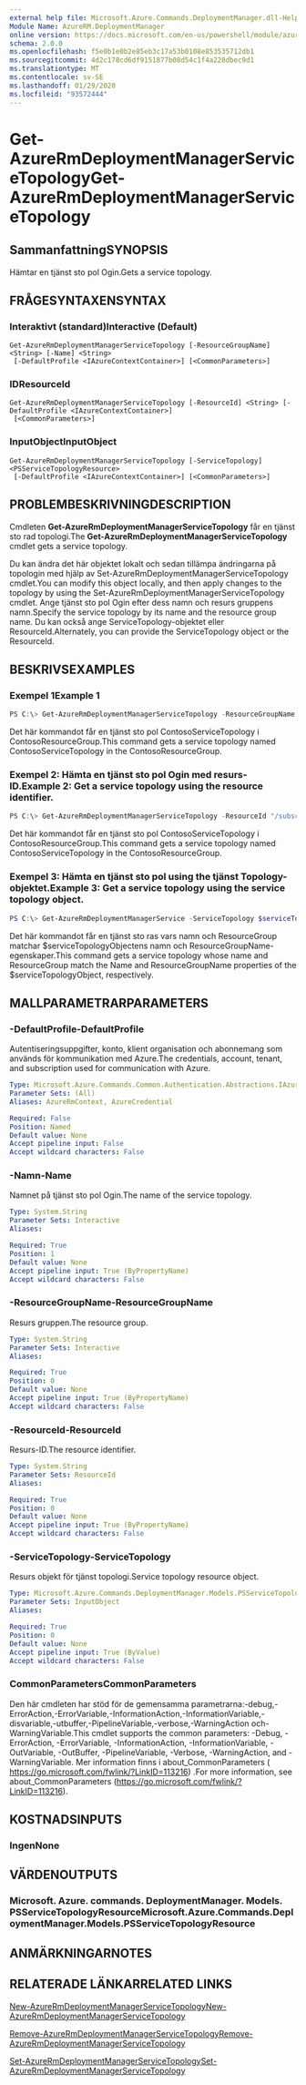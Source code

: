 ```yaml
---
external help file: Microsoft.Azure.Commands.DeploymentManager.dll-Help.xml
Module Name: AzureRM.DeploymentManager
online version: https://docs.microsoft.com/en-us/powershell/module/azurerm.deploymentmanager/get-azurermdeploymentmanagerservicetopology
schema: 2.0.0
ms.openlocfilehash: f5e0b1e0b2e85eb3c17a53b0108e853535712db1
ms.sourcegitcommit: 4d2c178cd6df9151877b08d54c1f4a228dbec9d1
ms.translationtype: MT
ms.contentlocale: sv-SE
ms.lasthandoff: 01/29/2020
ms.locfileid: "93572444"
---
```

# <span data-ttu-id="1a068-101">Get-AzureRmDeploymentManagerServiceTopology</span><span class="sxs-lookup"><span data-stu-id="1a068-101">Get-AzureRmDeploymentManagerServiceTopology</span></span>

## <span data-ttu-id="1a068-102">Sammanfattning</span><span class="sxs-lookup"><span data-stu-id="1a068-102">SYNOPSIS</span></span>
<span data-ttu-id="1a068-103">Hämtar en tjänst sto pol Ogin.</span><span class="sxs-lookup"><span data-stu-id="1a068-103">Gets a service topology.</span></span>

## <span data-ttu-id="1a068-104">FRÅGESYNTAXEN</span><span class="sxs-lookup"><span data-stu-id="1a068-104">SYNTAX</span></span>

### <span data-ttu-id="1a068-105">Interaktivt (standard)</span><span class="sxs-lookup"><span data-stu-id="1a068-105">Interactive (Default)</span></span>
```
Get-AzureRmDeploymentManagerServiceTopology [-ResourceGroupName] <String> [-Name] <String>
 [-DefaultProfile <IAzureContextContainer>] [<CommonParameters>]
```

### <span data-ttu-id="1a068-106">ID</span><span class="sxs-lookup"><span data-stu-id="1a068-106">ResourceId</span></span>
```
Get-AzureRmDeploymentManagerServiceTopology [-ResourceId] <String> [-DefaultProfile <IAzureContextContainer>]
 [<CommonParameters>]
```

### <span data-ttu-id="1a068-107">InputObject</span><span class="sxs-lookup"><span data-stu-id="1a068-107">InputObject</span></span>
```
Get-AzureRmDeploymentManagerServiceTopology [-ServiceTopology] <PSServiceTopologyResource>
 [-DefaultProfile <IAzureContextContainer>] [<CommonParameters>]
```

## <span data-ttu-id="1a068-108">PROBLEMBESKRIVNING</span><span class="sxs-lookup"><span data-stu-id="1a068-108">DESCRIPTION</span></span>
<span data-ttu-id="1a068-109">Cmdleten **Get-AzureRmDeploymentManagerServiceTopology** får en tjänst sto rad topologi.</span><span class="sxs-lookup"><span data-stu-id="1a068-109">The **Get-AzureRmDeploymentManagerServiceTopology** cmdlet gets a service topology.</span></span>

<span data-ttu-id="1a068-110">Du kan ändra det här objektet lokalt och sedan tillämpa ändringarna på topologin med hjälp av Set-AzureRmDeploymentManagerServiceTopology cmdlet.</span><span class="sxs-lookup"><span data-stu-id="1a068-110">You can modify this object locally, and then apply changes to the topology by using the Set-AzureRmDeploymentManagerServiceTopology cmdlet.</span></span>
<span data-ttu-id="1a068-111">Ange tjänst sto pol Ogin efter dess namn och resurs gruppens namn.</span><span class="sxs-lookup"><span data-stu-id="1a068-111">Specify the service topology by its name and the resource group name.</span></span> <span data-ttu-id="1a068-112">Du kan också ange ServiceTopology-objektet eller ResourceId.</span><span class="sxs-lookup"><span data-stu-id="1a068-112">Alternately, you can provide the ServiceTopology object or the ResourceId.</span></span>

## <span data-ttu-id="1a068-113">BESKRIVS</span><span class="sxs-lookup"><span data-stu-id="1a068-113">EXAMPLES</span></span>

### <span data-ttu-id="1a068-114">Exempel 1</span><span class="sxs-lookup"><span data-stu-id="1a068-114">Example 1</span></span>
```powershell
PS C:\> Get-AzureRmDeploymentManagerServiceTopology -ResourceGroupName ContosoResourceGroup -Name ContosoServiceTopology
```

<span data-ttu-id="1a068-115">Det här kommandot får en tjänst sto pol ContosoServiceTopology i ContosoResourceGroup.</span><span class="sxs-lookup"><span data-stu-id="1a068-115">This command gets a service topology named ContosoServiceTopology in the ContosoResourceGroup.</span></span>

### <span data-ttu-id="1a068-116">Exempel 2: Hämta en tjänst sto pol Ogin med resurs-ID.</span><span class="sxs-lookup"><span data-stu-id="1a068-116">Example 2: Get a service topology using the resource identifier.</span></span>
```powershell
PS C:\> Get-AzureRmDeploymentManagerServiceTopology -ResourceId "/subscriptions/subscriptionId/resourcegroups/ContosoResourceGroup/providers/Microsoft.DeploymentManager/serviceTopologies/ContosoServiceTopology"
```

<span data-ttu-id="1a068-117">Det här kommandot får en tjänst sto pol ContosoServiceTopology i ContosoResourceGroup.</span><span class="sxs-lookup"><span data-stu-id="1a068-117">This command gets a service topology named ContosoServiceTopology in the ContosoResourceGroup.</span></span>

### <span data-ttu-id="1a068-118">Exempel 3: Hämta en tjänst sto pol using the tjänst Topology-objektet.</span><span class="sxs-lookup"><span data-stu-id="1a068-118">Example 3: Get a service topology using the service topology object.</span></span>
```powershell
PS C:\> Get-AzureRmDeploymentManagerService -ServiceTopology $serviceTopologyObject
```

<span data-ttu-id="1a068-119">Det här kommandot får en tjänst sto ras vars namn och ResourceGroup matchar $serviceTopologyObjectens namn och ResourceGroupName-egenskaper.</span><span class="sxs-lookup"><span data-stu-id="1a068-119">This command gets a service topology whose name and ResourceGroup match the Name and ResourceGroupName properties of the $serviceTopologyObject, respectively.</span></span>

## <span data-ttu-id="1a068-120">MALLPARAMETRAR</span><span class="sxs-lookup"><span data-stu-id="1a068-120">PARAMETERS</span></span>

### <span data-ttu-id="1a068-121">-DefaultProfile</span><span class="sxs-lookup"><span data-stu-id="1a068-121">-DefaultProfile</span></span>
<span data-ttu-id="1a068-122">Autentiseringsuppgifter, konto, klient organisation och abonnemang som används för kommunikation med Azure.</span><span class="sxs-lookup"><span data-stu-id="1a068-122">The credentials, account, tenant, and subscription used for communication with Azure.</span></span>

```yaml
Type: Microsoft.Azure.Commands.Common.Authentication.Abstractions.IAzureContextContainer
Parameter Sets: (All)
Aliases: AzureRmContext, AzureCredential

Required: False
Position: Named
Default value: None
Accept pipeline input: False
Accept wildcard characters: False
```

### <span data-ttu-id="1a068-123">-Namn</span><span class="sxs-lookup"><span data-stu-id="1a068-123">-Name</span></span>
<span data-ttu-id="1a068-124">Namnet på tjänst sto pol Ogin.</span><span class="sxs-lookup"><span data-stu-id="1a068-124">The name of the service topology.</span></span>

```yaml
Type: System.String
Parameter Sets: Interactive
Aliases:

Required: True
Position: 1
Default value: None
Accept pipeline input: True (ByPropertyName)
Accept wildcard characters: False
```

### <span data-ttu-id="1a068-125">-ResourceGroupName</span><span class="sxs-lookup"><span data-stu-id="1a068-125">-ResourceGroupName</span></span>
<span data-ttu-id="1a068-126">Resurs gruppen.</span><span class="sxs-lookup"><span data-stu-id="1a068-126">The resource group.</span></span>

```yaml
Type: System.String
Parameter Sets: Interactive
Aliases:

Required: True
Position: 0
Default value: None
Accept pipeline input: True (ByPropertyName)
Accept wildcard characters: False
```

### <span data-ttu-id="1a068-127">-ResourceId</span><span class="sxs-lookup"><span data-stu-id="1a068-127">-ResourceId</span></span>
<span data-ttu-id="1a068-128">Resurs-ID.</span><span class="sxs-lookup"><span data-stu-id="1a068-128">The resource identifier.</span></span>

```yaml
Type: System.String
Parameter Sets: ResourceId
Aliases:

Required: True
Position: 0
Default value: None
Accept pipeline input: True (ByPropertyName)
Accept wildcard characters: False
```

### <span data-ttu-id="1a068-129">-ServiceTopology</span><span class="sxs-lookup"><span data-stu-id="1a068-129">-ServiceTopology</span></span>
<span data-ttu-id="1a068-130">Resurs objekt för tjänst topologi.</span><span class="sxs-lookup"><span data-stu-id="1a068-130">Service topology resource object.</span></span>

```yaml
Type: Microsoft.Azure.Commands.DeploymentManager.Models.PSServiceTopologyResource
Parameter Sets: InputObject
Aliases:

Required: True
Position: 0
Default value: None
Accept pipeline input: True (ByValue)
Accept wildcard characters: False
```

### <span data-ttu-id="1a068-131">CommonParameters</span><span class="sxs-lookup"><span data-stu-id="1a068-131">CommonParameters</span></span>
<span data-ttu-id="1a068-132">Den här cmdleten har stöd för de gemensamma parametrarna:-debug,-ErrorAction,-ErrorVariable,-InformationAction,-InformationVariable,-disvariable,-utbuffer,-PipelineVariable,-verbose,-WarningAction och-WarningVariable.</span><span class="sxs-lookup"><span data-stu-id="1a068-132">This cmdlet supports the common parameters: -Debug, -ErrorAction, -ErrorVariable, -InformationAction, -InformationVariable, -OutVariable, -OutBuffer, -PipelineVariable, -Verbose, -WarningAction, and -WarningVariable.</span></span> <span data-ttu-id="1a068-133">Mer information finns i about_CommonParameters ( https://go.microsoft.com/fwlink/?LinkID=113216) .</span><span class="sxs-lookup"><span data-stu-id="1a068-133">For more information, see about_CommonParameters (https://go.microsoft.com/fwlink/?LinkID=113216).</span></span>

## <span data-ttu-id="1a068-134">KOSTNADS</span><span class="sxs-lookup"><span data-stu-id="1a068-134">INPUTS</span></span>

### <span data-ttu-id="1a068-135">Ingen</span><span class="sxs-lookup"><span data-stu-id="1a068-135">None</span></span>

## <span data-ttu-id="1a068-136">VÄRDEN</span><span class="sxs-lookup"><span data-stu-id="1a068-136">OUTPUTS</span></span>

### <span data-ttu-id="1a068-137">Microsoft. Azure. commands. DeploymentManager. Models. PSServiceTopologyResource</span><span class="sxs-lookup"><span data-stu-id="1a068-137">Microsoft.Azure.Commands.DeploymentManager.Models.PSServiceTopologyResource</span></span>

## <span data-ttu-id="1a068-138">ANMÄRKNINGAR</span><span class="sxs-lookup"><span data-stu-id="1a068-138">NOTES</span></span>

## <span data-ttu-id="1a068-139">RELATERADE LÄNKAR</span><span class="sxs-lookup"><span data-stu-id="1a068-139">RELATED LINKS</span></span>

[<span data-ttu-id="1a068-140">New-AzureRmDeploymentManagerServiceTopology</span><span class="sxs-lookup"><span data-stu-id="1a068-140">New-AzureRmDeploymentManagerServiceTopology</span></span>](./New-AzureRmDeploymentManagerServiceTopology.md)

[<span data-ttu-id="1a068-141">Remove-AzureRmDeploymentManagerServiceTopology</span><span class="sxs-lookup"><span data-stu-id="1a068-141">Remove-AzureRmDeploymentManagerServiceTopology</span></span>](./Remove-AzureRmDeploymentManagerServiceTopology.md)

[<span data-ttu-id="1a068-142">Set-AzureRmDeploymentManagerServiceTopology</span><span class="sxs-lookup"><span data-stu-id="1a068-142">Set-AzureRmDeploymentManagerServiceTopology</span></span>](./Set-AzureRmDeploymentManagerServiceTopology.md)